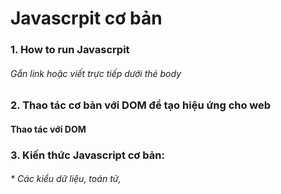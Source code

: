 # Javascrpit cơ bản
### 1. How to run Javascrpit
###### Gắn link hoặc viết trực tiếp dưới thẻ body
###  2. Thao tác cơ bản với DOM để tạo hiệu ứng cho web
#### Thao tác với DOM
###  3. Kiến thức Javascript cơ bản: 
######    *  Các kiểu dữ liệu, toán tử, 